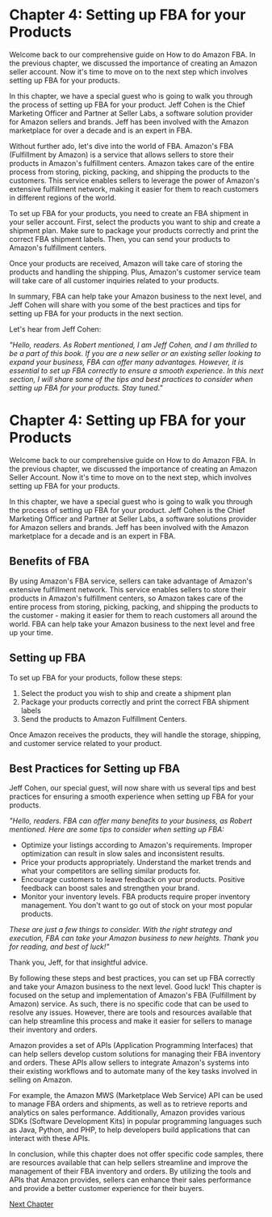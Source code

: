 # Chapter 4: Setting up FBA for your Products

Welcome back to our comprehensive guide on How to do Amazon FBA. In the previous chapter, we discussed the importance of creating an Amazon seller account. Now it's time to move on to the next step which involves setting up FBA for your products. 

In this chapter, we have a special guest who is going to walk you through the process of setting up FBA for your product. Jeff Cohen is the Chief Marketing Officer and Partner at Seller Labs, a software solution provider for Amazon sellers and brands. Jeff has been involved with the Amazon marketplace for over a decade and is an expert in FBA.

Without further ado, let's dive into the world of FBA. Amazon's FBA (Fulfillment by Amazon) is a service that allows sellers to store their products in Amazon's fulfillment centers. Amazon takes care of the entire process from storing, picking, packing, and shipping the products to the customers. This service enables sellers to leverage the power of Amazon's extensive fulfillment network, making it easier for them to reach customers in different regions of the world.

To set up FBA for your products, you need to create an FBA shipment in your seller account. First, select the products you want to ship and create a shipment plan. Make sure to package your products correctly and print the correct FBA shipment labels. Then, you can send your products to Amazon's fulfillment centers.

Once your products are received, Amazon will take care of storing the products and handling the shipping. Plus, Amazon's customer service team will take care of all customer inquiries related to your products.

In summary, FBA can help take your Amazon business to the next level, and Jeff Cohen will share with you some of the best practices and tips for setting up FBA for your products in the next section.

Let's hear from Jeff Cohen:

_"Hello, readers. As Robert mentioned, I am Jeff Cohen, and I am thrilled to be a part of this book. If you are a new seller or an existing seller looking to expand your business, FBA can offer many advantages. However, it is essential to set up FBA correctly to ensure a smooth experience. In this next section, I will share some of the tips and best practices to consider when setting up FBA for your products. Stay tuned."_
# Chapter 4: Setting up FBA for your Products 

Welcome back to our comprehensive guide on How to do Amazon FBA. In the previous chapter, we discussed the importance of creating an Amazon Seller Account. Now it's time to move on to the next step, which involves setting up FBA for your products.

In this chapter, we have a special guest who is going to walk you through the process of setting up FBA for your product. Jeff Cohen is the Chief Marketing Officer and Partner at Seller Labs, a software solutions provider for Amazon sellers and brands. Jeff has been involved with the Amazon marketplace for a decade and is an expert in FBA.

## Benefits of FBA

By using Amazon's FBA service, sellers can take advantage of Amazon's extensive fulfillment network. This service enables sellers to store their products in Amazon's fulfillment centers, so Amazon takes care of the entire process from storing, picking, packing, and shipping the products to the customer - making it easier for them to reach customers all around the world. FBA can help take your Amazon business to the next level and free up your time.

## Setting up FBA

To set up FBA for your products, follow these steps:

1. Select the product you wish to ship and create a shipment plan 
2. Package your products correctly and print the correct FBA shipment labels 
3. Send the products to Amazon Fulfillment Centers. 

Once Amazon receives the products, they will handle the storage, shipping, and customer service related to your product.

## Best Practices for Setting up FBA 

Jeff Cohen, our special guest, will now share with us several tips and best practices for ensuring a smooth experience when setting up FBA for your products. 

_"Hello, readers. FBA can offer many benefits to your business, as Robert mentioned. Here are some tips to consider when setting up FBA:_

* Optimize your listings according to Amazon's requirements. Improper optimization can result in slow sales and inconsistent results. 
* Price your products appropriately. Understand the market trends and what your competitors are selling similar products for. 
* Encourage customers to leave feedback on your products. Positive feedback can boost sales and strengthen your brand. 
* Monitor your inventory levels. FBA products require proper inventory management. You don't want to go out of stock on your most popular products. 

_These are just a few things to consider. With the right strategy and execution, FBA can take your Amazon business to new heights. Thank you for reading, and best of luck!"_

Thank you, Jeff, for that insightful advice.

By following these steps and best practices, you can set up FBA correctly and take your Amazon business to the next level. Good luck!
This chapter is focused on the setup and implementation of Amazon's FBA (Fulfillment by Amazon) service. As such, there is no specific code that can be used to resolve any issues. However, there are tools and resources available that can help streamline this process and make it easier for sellers to manage their inventory and orders. 

Amazon provides a set of APIs (Application Programming Interfaces) that can help sellers develop custom solutions for managing their FBA inventory and orders. These APIs allow sellers to integrate Amazon's systems into their existing workflows and to automate many of the key tasks involved in selling on Amazon.

For example, the Amazon MWS (Marketplace Web Service) API can be used to manage FBA orders and shipments, as well as to retrieve reports and analytics on sales performance. Additionally, Amazon provides various SDKs (Software Development Kits) in popular programming languages such as Java, Python, and PHP, to help developers build applications that can interact with these APIs.

In conclusion, while this chapter does not offer specific code samples, there are resources available that can help sellers streamline and improve the management of their FBA inventory and orders. By utilizing the tools and APIs that Amazon provides, sellers can enhance their sales performance and provide a better customer experience for their buyers.


[Next Chapter](05_Chapter05.md)